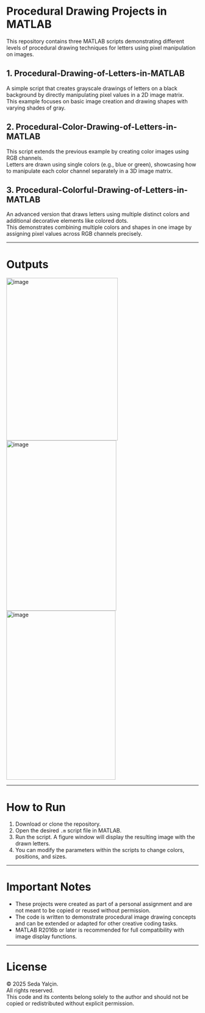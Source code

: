 # Procedural Drawing Projects in MATLAB

This repository contains three MATLAB scripts demonstrating different levels of procedural drawing techniques for letters using pixel manipulation on images.

## 1. Procedural-Drawing-of-Letters-in-MATLAB

A simple script that creates grayscale drawings of letters on a black background by directly manipulating pixel values in a 2D image matrix.  
This example focuses on basic image creation and drawing shapes with varying shades of gray.

## 2. Procedural-Color-Drawing-of-Letters-in-MATLAB

This script extends the previous example by creating color images using RGB channels.  
Letters are drawn using single colors (e.g., blue or green), showcasing how to manipulate each color channel separately in a 3D image matrix.

## 3. Procedural-Colorful-Drawing-of-Letters-in-MATLAB

An advanced version that draws letters using multiple distinct colors and additional decorative elements like colored dots.  
This demonstrates combining multiple colors and shapes in one image by assigning pixel values across RGB channels precisely.

---

# Outputs
<img width="292" height="425" alt="image" src="https://github.com/user-attachments/assets/6396ebb4-91dd-4284-baf8-8558a6d856c8" />
<img width="288" height="445" alt="image" src="https://github.com/user-attachments/assets/8376863a-7786-48a4-ad1b-3c2d264d963a" />
<img width="286" height="442" alt="image" src="https://github.com/user-attachments/assets/8609aabe-d352-415c-89e3-ef242e305017" />


---

# How to Run

1. Download or clone the repository.
2. Open the desired `.m` script file in MATLAB.
3. Run the script. A figure window will display the resulting image with the drawn letters.
4. You can modify the parameters within the scripts to change colors, positions, and sizes.

---

# Important Notes

- These projects were created as part of a personal assignment and are not meant to be copied or reused without permission.
- The code is written to demonstrate procedural image drawing concepts and can be extended or adapted for other creative coding tasks.
- MATLAB R2016b or later is recommended for full compatibility with image display functions.

---

# License

© 2025 Seda Yalçin.  
All rights reserved.  
This code and its contents belong solely to the author and should not be copied or redistributed without explicit permission.

